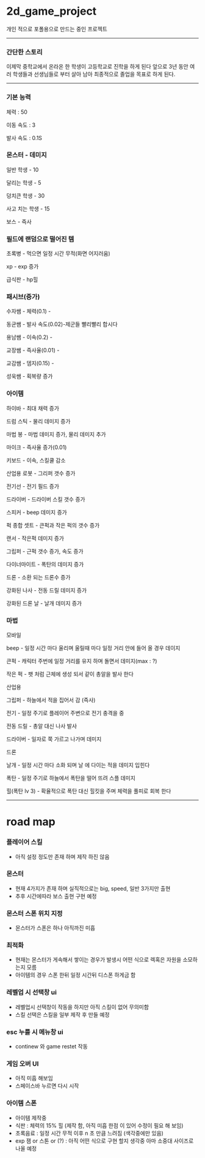 # 2d_game_project

개인 적으로 포폴용으로 만드는 중인 프로젝트


* * *
### 간단한 스토리

이제막 중학교에서 온라온 한 학생이 고등학교로 진학을 하게 된다
앞으로 3년 동안 여러 학생들과 선생님들로 부터 살아 남아 최종적으로
졸업을 목표로 하게 된다.
* * *

### 기본 능력

체력 : 50

이동 속도 : 3

발사 속도 : 0.1S




### 몬스터 - 데미지

일반 학생 - 10

달리는 학생  - 5

덩치큰 학생 - 30

사고 치는 학생 - 15

보스 - 즉사


### 필드에 랜덤으로 떨어진 템

초록병 - 먹으면 일정 시간 무적(화면 어지러움)

xp - exp 증가

급식판 - hp힐


### 패시브(증가)

수자쌤 - 체력(0.1) - 

동균쌤 - 발사 속도(0.02)-제군들 빨리빨리 합시다

용남쌤 - 이속(0.2) - 

교장쌤 - 즉사율(0.01) - 

교감쌤 - 뎀지(0.15) -

성욱쌤 - 획복량 증가  

### 아이템

하이바 - 최대 채력 증가

드럼 스틱 - 물리 데미지 증가

마법 봉 - 마법 데미지 증가, 물리 데미지 추가

마이크 - 즉사율 증가(0.01)

키보드 - 이속, 스킬쿨 감소

산업용 로봇 - 그리퍼 갯수 증가

전기선 - 전기 필드 증가

드라이버 - 드라이버 스킬 갯수 증가

스피커 - beep 데미지 증가

퍽 종합 셋트 - 큰퍽과 작은 퍽의 갯수 증가

랜서 - 작은퍽 데미지 증가

그립퍼 - 근퍽 갯수 증가, 속도 증가

다이너마이트 - 폭탄의 데미지 증가

드론 - 소환 되는 드론수 증가

강화된 나사 - 전동 드릴 데미지 증가

강화된 드론 날 - 날개 데미지 증가


### 마법


모바일

beep - 일정 시간 마다 울리며 울릴때 마다 일정 거리 안에 들어 올 경우 데이지

큰퍽 - 캐릭터 주번에 일정 거리를 유지 하며 돌면서 데미지(max : ?)

작은 퍽 - 팻 처럼 근체에 생성 되서 같이 총알을 발사 한다


산업용

그립퍼 - 하늘에서 적을 집어서 감 (즉사)

전기 - 일정 주기로 플레이어 주변으로 전기 충격을 중 

전동 드릴 - 총알 대신 나사 발사

드라이버 - 일자로 쭉 가르고 나가며 데미지


드론

날개 - 일정 시간 마다 소화 되며 날 에 다이는 적을 데미지 입힌다

폭탄 - 일정 주기로 하늘에서 폭탄을 떨어 뜨려 스플 데미지

힐(폭탄 lv 3) - 확율적으로 폭탄 대신 힐킷을 주며 체력을 풀피로 회복 한다




* * *
# road map

### 플레이어 스킬
- 아직 설정 정도만 존재 하며 제작 하진 않음

### 몬스터
- 현재 4가지가 존재 하며 실직적으로는 big, speed, 일반 3가지만 출현
- 추후 시간에따라 보스 출현 구현 예정

### 몬스터 스폰 위치 지정
- 몬스터가 스폰은 하나 아직까진 미흡

### 최적화
- 현재는 몬스터가 게속해서 쌓이는 경우가 발생시 어떤 식으로 렉혹은 자원을 소모하는지 모름
- 아이템의 경우 스폰 한뒤 일정 시간뒤 디스폰 하게금 함

### 레벨업 시 선택창 ui
- 레벨업시 선택창이 작동을 하지만 아직 스킬이 없어 무의미함
- 스킬 선택은 스킬을 일부 제작 후 만들 예정

### esc 누를 시 메뉴창 ui
- continew 와 game restet 작동

### 게임 오버 UI
- 아직 미흡 해보임
- 스페이스바 누르면 다시 시작

### 아이템 스폰
- 아이템 제작중
- 식판 : 체력의 15% 힐 (제작 함, 아직 미흡 한점 이 있어 수정이 필요 해 보임)
- 초록음료 : 일정 시간 무적 이후 n 초 만큼 느려짐 (색각중에만 있음)
- exp 잼 or 스톤 or (?) : 아직 어떤 식으로 구현 할지 생각중 아마 소중대 사이즈로 나올 예정
